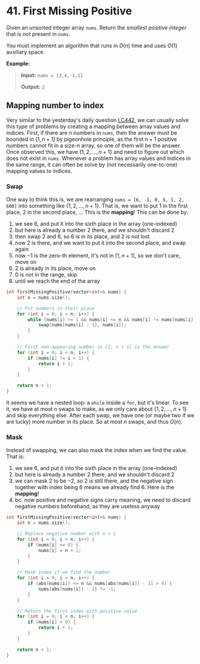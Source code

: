 # 41. First Missing Positive

Given an unsorted integer array `nums`. Return the *smallest positive integer* that is *not* present in `nums`.

You must implement an algorithm that runs in $O(n)$ time and uses $O(1)$ auxiliary space.


**Example:**

> **Input:** `nums = [3,4,-1,1]`
> 
> **Output:** `2`


## Mapping number to index

Very similar to the yesterday's daily question [LC442](https://leetcode.com/problems/find-all-duplicates-in-an-array), we can usually solve this type of problems by creating a mapping between array values and indices. First, if there are $n$ numbers in `nums`, then the answer must be bounded in $[1, n + 1]$ by pigeonhole principle, as the first $n + 1$ positive numbers cannot fit in a size-$n$ array, so one of them will be the answer. Once observed this, we have $\{1, 2, \ldots, n + 1\}$ and need to figure out which does not exist in `nums`. Whenever a problem has array values and indices in the same range, it can often be solve by (not necessarily one-to-one) mapping values to indices.


### Swap

One way to think this is, we are rearranging `nums = [6, -1, 0, 5, 1, 2, 600]` into something like $\{1, 2, \ldots, n + 1\}$. That is, we want to put $1$ in the first place, $2$ in the second place, ... This is the **mapping**! This can be done by:

1. we see $6$, and put it into the sixth place in the array (one-indexed)
1. but here is already a number $2$ there, and we shouldn't discard $2$
1. then swap $2$ and $6$, so $6$ is in its place, and $2$ is not lost
1. now $2$ is there, and we want to put it into the second place, and swap again
1. now $-1$ is the zero-th element, it's not in $[1, n + 1]$, so we don't care, move on
1. $2$ is already in its place, move on
1. $0$ is not in the range, skip
1. until we reach the end of the array


```cpp
int firstMissingPositive(vector<int>& nums) {
    int n = nums.size();

    // Put numbers in their place
    for (int i = 0; i < n; i++) {
        while (nums[i] >= 1 && nums[i] <= n && nums[i] != nums[nums[i] - 1]) {
            swap(nums[nums[i] - 1], nums[i]);
        }
    }

    // First non-appearing number in [1, n + 1] is the answer
    for (int i = 0; i < n; i++) {
        if (nums[i] != i + 1) {
            return i + 1;
        }
    }

    return n + 1;
}
```

It seems we have a nested loop: a `while` inside a `for`, but it's linear. To see it, we have at most $n$ swaps to make, as we only care about $\{1, 2, \ldots, n + 1\}$ and skip everything else. After each swap, we have one (or maybe two if we are lucky) more number in its place. So at most $n$ swaps, and thus $O(n)$.


### Mask

Instead of swapping, we can also mask the index when we find the value. That is:

1. we see $6$, and put it into the sixth place in the array (one-indexed)
1. but here is already a number $2$ there, and we shouldn't discard $2$
1. we can mask $2$ to be $-2$, so $2$ is still there, and the negative sign together with index being $6$ means we already find $6$. Here is the **mapping**!
1. bc. now positive and negative signs carry meaning, we need to discard negative numbers beforehand, as they are useless anyway


```cpp
int firstMissingPositive(vector<int>& nums) {
    int n = nums.size();

    // Replace negative number with n + 1
    for (int i = 0; i < n; i++) {
        if (nums[i] <= 0) {
            nums[i] = n + 1;
        }
    }

    // Mask index if we find the number
    for (int i = 0; i < n; i++) {
        if (abs(nums[i]) <= n && nums[abs(nums[i]) - 1] > 0) {
            nums[abs(nums[i]) - 1] *= -1;
        }
    }

    // Return the first index with positive value
    for (int i = 0; i < n; i++) {
        if (nums[i] > 0) {
            return i + 1;
        }
    }

    return n + 1;
}
```
